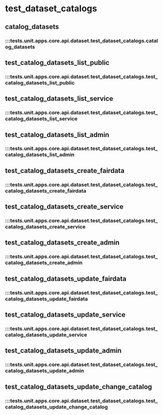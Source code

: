 # test_dataset_catalogs

## catalog_datasets

### :::tests.unit.apps.core.api.dataset.test_dataset_catalogs.catalog_datasets

## test_catalog_datasets_list_public

### :::tests.unit.apps.core.api.dataset.test_dataset_catalogs.test_catalog_datasets_list_public

## test_catalog_datasets_list_service

### :::tests.unit.apps.core.api.dataset.test_dataset_catalogs.test_catalog_datasets_list_service

## test_catalog_datasets_list_admin

### :::tests.unit.apps.core.api.dataset.test_dataset_catalogs.test_catalog_datasets_list_admin

## test_catalog_datasets_create_fairdata

### :::tests.unit.apps.core.api.dataset.test_dataset_catalogs.test_catalog_datasets_create_fairdata

## test_catalog_datasets_create_service

### :::tests.unit.apps.core.api.dataset.test_dataset_catalogs.test_catalog_datasets_create_service

## test_catalog_datasets_create_admin

### :::tests.unit.apps.core.api.dataset.test_dataset_catalogs.test_catalog_datasets_create_admin

## test_catalog_datasets_update_fairdata

### :::tests.unit.apps.core.api.dataset.test_dataset_catalogs.test_catalog_datasets_update_fairdata

## test_catalog_datasets_update_service

### :::tests.unit.apps.core.api.dataset.test_dataset_catalogs.test_catalog_datasets_update_service

## test_catalog_datasets_update_admin

### :::tests.unit.apps.core.api.dataset.test_dataset_catalogs.test_catalog_datasets_update_admin

## test_catalog_datasets_update_change_catalog

### :::tests.unit.apps.core.api.dataset.test_dataset_catalogs.test_catalog_datasets_update_change_catalog

